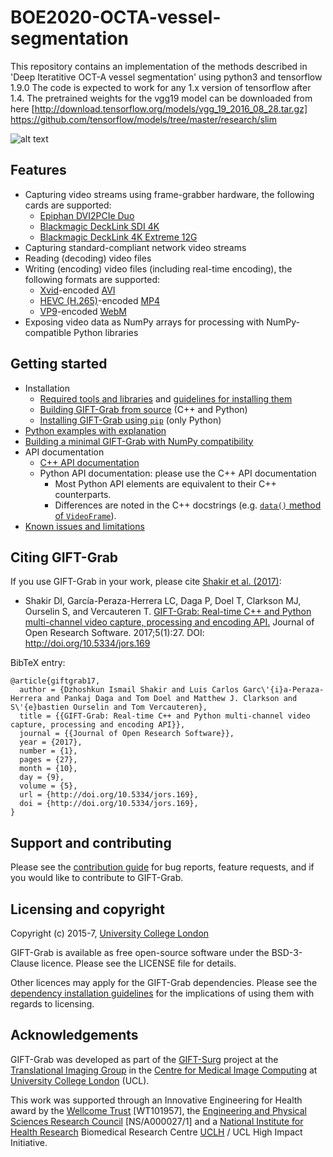 # BOE2020-OCTA-vessel-segmentation
This repository contains an implementation of the methods described in 'Deep Iteratitive OCT-A vessel segmentation' using python3 and tensorflow 1.9.0
The code is expected to work for any 1.x version of tensorflow after 1.4.
The pretrained weights for the vgg19 model can be downloaded from here [http://download.tensorflow.org/models/vgg_19_2016_08_28.tar.gz]
https://github.com/tensorflow/models/tree/master/research/slim

![alt text](https://github.com/[username]/[reponame]/blob/[branch]/image.jpg?raw=true)

## Features

* Capturing video streams using frame-grabber hardware, the following cards are supported:
   - [Epiphan DVI2PCIe Duo][e-dd]
   - [Blackmagic DeckLink SDI 4K][bm-models]
   - [Blackmagic DeckLink 4K Extreme 12G][bm-models]
* Capturing standard-compliant network video streams
* Reading (decoding) video files
* Writing (encoding) video files (including real-time encoding), the following formats are supported:
   - [Xvid][xvid]-encoded [AVI][avi]
   - [HEVC (H.265)][hevc]-encoded [MP4][mp4]
   - [VP9][vp9]-encoded [WebM][webm]
* Exposing video data as NumPy arrays for processing with NumPy-compatible Python libraries


## Getting started

* Installation
   - [Required tools and libraries][gg-reqs] and [guidelines for installing them][gg-tips]
   - [Building GIFT-Grab from source][build-from-source] (C++ and Python)
   - [Installing GIFT-Grab using `pip`][pip] (only Python)
* [Python examples with explanation][rtd]
* [Building a minimal GIFT-Grab with NumPy compatibility][gg-min]
* API documentation
   - [C++ API documentation](https://codedocs.xyz/gift-surg/GIFT-Grab/)
   - Python API documentation: please use the C++ API documentation
      * Most Python API elements are equivalent to their C++ counterparts.
      * Differences are noted in the C++ docstrings (e.g. [`data()` method of `VideoFrame`][vf-data]).
* [Known issues and limitations][gg-issues]


[gg-reqs]: doc/requirements.md
[gg-issues]: doc/issues.md
[gg-min]: doc/minimal.md
[rtd]: http://gift-grab.rtfd.io
[pip-install-ops]: https://pip.pypa.io/en/stable/reference/pip_install/#cmdoption-install-option
[vf-data]: https://codedocs.xyz/gift-surg/GIFT-Grab/classgg_1_1_video_frame.html#a458e15b00b5b2d39855db76215c44055
[build-from-source]: doc/build.md
[pip]: doc/pypi.md


[e-dd]: http://www.epiphan.com/products/dvi2pcie-duo/
[bm-models]: https://www.blackmagicdesign.com/products/decklink/models
[xvid]: https://www.xvid.com/
[avi]: https://msdn.microsoft.com/en-us/library/windows/desktop/dd318189(v=vs.85).aspx
[hevc]: http://www.itu.int/ITU-T/recommendations/rec.aspx?rec=11885
[mp4]: http://www.iso.org/iso/catalogue_detail.htm?csnumber=38538
[vp9]:http://www.webmproject.org/vp9/
[webm]: https://www.webmproject.org/users/


## Citing GIFT-Grab

If you use GIFT-Grab in your work, please cite [Shakir et al. (2017)][jors-paper]:

* Shakir DI, García-Peraza-Herrera LC, Daga P, Doel T, Clarkson MJ, Ourselin S, and Vercauteren T. [GIFT-Grab: Real-time C++ and Python multi-channel video capture, processing and encoding API.][jors-paper] Journal of Open Research Software. 2017;5(1):27. DOI: http://doi.org/10.5334/jors.169

BibTeX entry:

```
@article{giftgrab17,
  author = {Dzhoshkun Ismail Shakir and Luis Carlos Garc\'{i}a-Peraza-Herrera and Pankaj Daga and Tom Doel and Matthew J. Clarkson and S\'{e}bastien Ourselin and Tom Vercauteren},
  title = {{GIFT-Grab: Real-time C++ and Python multi-channel video capture, processing and encoding API}},
  journal = {{Journal of Open Research Software}},
  year = {2017},
  number = {1},
  pages = {27},
  month = {10},
  day = {9},
  volume = {5},
  url = {http://doi.org/10.5334/jors.169},
  doi = {http://doi.org/10.5334/jors.169},
}
```

[jors-paper]: http://doi.org/10.5334/jors.169


## Support and contributing

Please see the [contribution guide][cg] for bug reports, feature requests, and if you would like to contribute to GIFT-Grab.

[cg]: CONTRIBUTING.md

## Licensing and copyright

Copyright (c) 2015-7, [University College London][ucl]

GIFT-Grab is available as free open-source software under the BSD-3-Clause licence.
Please see the LICENSE file for details.

Other licences may apply for the GIFT-Grab dependencies.
Please see the [dependency installation guidelines][gg-tips] for the implications of using them with regards to licensing.

[gg-tips]: doc/tips.md


## Acknowledgements

GIFT-Grab was developed as part of the [GIFT-Surg][giftsurg] project at the [Translational Imaging Group][tig] in the [Centre for Medical Image Computing][cmic] at [University College London][ucl] (UCL).

This work was supported through an Innovative Engineering for Health award by the [Wellcome Trust][wellcometrust] [WT101957], the [Engineering and Physical Sciences Research Council][epsrc] [NS/A000027/1] and a [National Institute for Health Research][nihr] Biomedical Research Centre [UCLH][uclh] / UCL High Impact Initiative.


[tig]: http://cmictig.cs.ucl.ac.uk
[giftsurg]: http://www.gift-surg.ac.uk
[cmic]: http://cmic.cs.ucl.ac.uk
[ucl]: http://www.ucl.ac.uk
[nihr]: http://www.nihr.ac.uk/
[uclh]: http://www.uclh.nhs.uk
[epsrc]: http://www.epsrc.ac.uk
[wellcometrust]: http://www.wellcome.ac.uk
